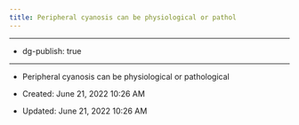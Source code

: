 ```yaml
---
title: Peripheral cyanosis can be physiological or pathol
---
```


- --

- dg-publish: true

- --

- Peripheral cyanosis can be physiological or pathological

- Created: June 21, 2022 10:26 AM

- Updated: June 21, 2022 10:26 AM
